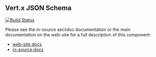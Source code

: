 ## Vert.x JSON Schema

[![Build Status](https://github.com/eclipse-vertx/vertx-json-schema/workflows/CI/badge.svg?branch=master)](https://github.com/eclipse-vertx/vertx-json-schema/actions?query=workflow%3ACI)

Please see the in-source asciidoc documentation or the main documentation on the web-site for a full description
of this component:

* [web-site docs](https://vertx.io/docs/vertx-json-schema/java/)
* [in-source docs](src/main/asciidoc/index.adoc)
